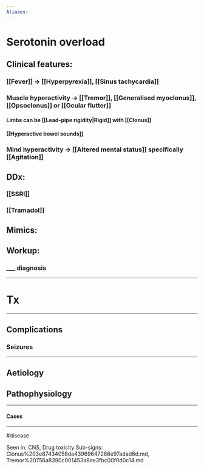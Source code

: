 ```yaml
---
Aliases:
---
```

# Serotonin overload
## Clinical features:
### [[Fever]] -> [[Hyperpyrexia]], [[Sinus tachycardia]]
### Muscle hyperactivity -> [[Tremor]], [[Generalised myoclonus]], [[Opsoclonus]] or [[Ocular flutter]]
#### Limbs can be [[Lead-pipe rigidity|Rigid]] with [[Clonus]]
#### [[Hyperactive bowel sounds]]
### Mind hyperactivity -> [[Altered mental status]] specifically [[Agitation]]
## DDx:
### [[SSRI]]
### [[Tramadol]]

## Mimics:
###
## Workup:
### ___ diagnosis
---
# Tx

---
## Complications
### Seizures

---
## Aetiology
## Pathophysiology

---
#### Cases


---
#disease 

Seen in: CNS, Drug toxicity
Sub-signs: Clonus%203e87434058da43969647286e97adad6d.md, Tremor%20756a8390c901453a8ae3fbc00f0d0c14.md

